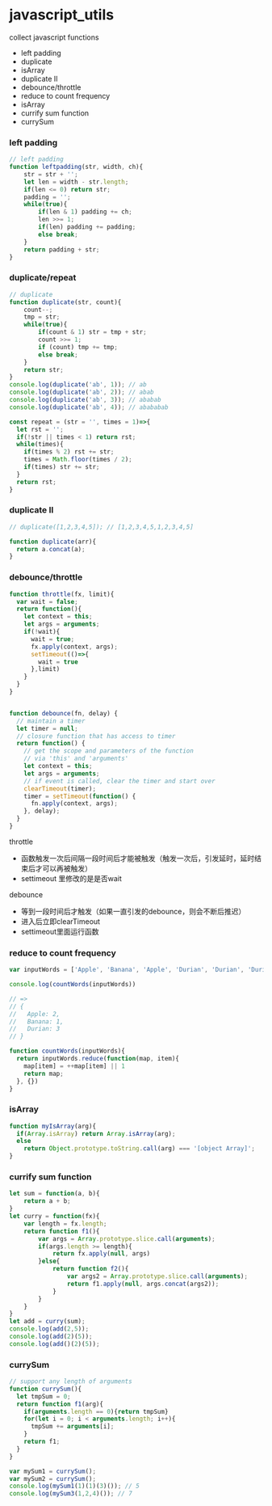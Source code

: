 # javascript_utils
collect javascript functions

- left padding
- duplicate
- isArray
- duplicate II
- debounce/throttle
- reduce to count frequency
- isArray
- currify sum function
- currySum





### left padding

```javascript
// left padding
function leftpadding(str, width, ch){
    str = str + '';
    let len = width - str.length;
    if(len <= 0) return str;
    padding = '';
    while(true){
        if(len & 1) padding += ch;
        len >>= 1;
        if(len) padding += padding;
        else break;
    }
    return padding + str;
}

```



### duplicate/repeat

```javascript
// duplicate
function duplicate(str, count){
    count--;
    tmp = str;
    while(true){
        if(count & 1) str = tmp + str;
        count >>= 1;
        if (count) tmp += tmp;
        else break;
    }
    return str;
}
console.log(duplicate('ab', 1)); // ab
console.log(duplicate('ab', 2)); // abab
console.log(duplicate('ab', 3)); // ababab
console.log(duplicate('ab', 4)); // abababab
```

```javascript
const repeat = (str = '', times = 1)=>{
  let rst = '';
  if(!str || times < 1) return rst;
  while(times){
    if(times % 2) rst += str;
    times = Math.floor(times / 2);
    if(times) str += str;
  }
  return rst;
}
```





### duplicate II

```javascript
// duplicate([1,2,3,4,5]); // [1,2,3,4,5,1,2,3,4,5]

function duplicate(arr){
  return a.concat(a);
}

```



### debounce/throttle

```javascript
function throttle(fx, limit){
  var wait = false;
  return function(){
    let context = this;
    let args = arguments;
    if(!wait){
      wait = true;
      fx.apply(context, args);
      setTimeout(()=>{
        wait = true
      },limit)
    }
  }
}


function debounce(fn, delay) {
  // maintain a timer
  let timer = null;
  // closure function that has access to timer
  return function() {
    // get the scope and parameters of the function 
    // via 'this' and 'arguments'
    let context = this;
    let args = arguments;
    // if event is called, clear the timer and start over
    clearTimeout(timer);
    timer = setTimeout(function() {
      fn.apply(context, args);
    }, delay);
  }
}
```



throttle

- 函数触发一次后间隔一段时间后才能被触发（触发一次后，引发延时，延时结束后才可以再被触发）
- settimeout 里修改的是是否wait

debounce

- 等到一段时间后才触发（如果一直引发的debounce，则会不断后推迟）
- 进入后立即clearTimeout
- settimeout里面运行函数



### reduce to count frequency

```javascript
var inputWords = ['Apple', 'Banana', 'Apple', 'Durian', 'Durian', 'Durian']

console.log(countWords(inputWords))

// =>
// {
//   Apple: 2,
//   Banana: 1,
//   Durian: 3
// }
```

```javascript
function countWords(inputWords){
  return inputWords.reduce(function(map, item){
    map[item] = ++map[item] || 1
    return map;
  }, {})
}
```



### isArray

```javascript
function myIsArray(arg){
  if(Array.isArray) return Array.isArray(arg);
  else
    return Object.prototype.toString.call(arg) === '[object Array]';
}
```



### currify sum function

```javascript
let sum = function(a, b){
    return a + b;
}
let curry = function(fx){
    var length = fx.length;
    return function f1(){
        var args = Array.prototype.slice.call(arguments);
        if(args.length >= length){
            return fx.apply(null, args)
        }else{
            return function f2(){
                var args2 = Array.prototype.slice.call(arguments);
                return f1.apply(null, args.concat(args2));
            }
        }
    }
}
let add = curry(sum);
console.log(add(2,5));
console.log(add(2)(5));
console.log(add()(2)(5));
```



### currySum

```javascript
// support any length of arguments
function currySum(){
  let tmpSum = 0;
  return function f1(arg){
    if(arguments.length == 0){return tmpSum}
    for(let i = 0; i < arguments.length; i++){
      tmpSum += arguments[i];
    }
    return f1;
  }
}

var mySum1 = currySum();
var mySum2 = currySum();
console.log(mySum1(1)(1)(3)()); // 5
console.log(mySum3(1,2,4)()); // 7
```

